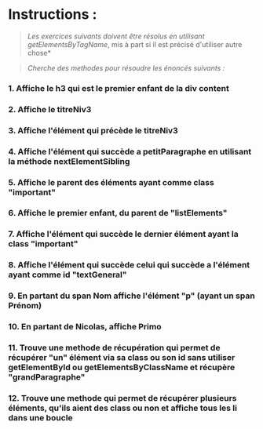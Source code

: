 # Instructions :
>*Les exercices suivants doivent être résolus en utilisant getElementsByTagName*, mis à part si il est précisé d'utiliser autre chose*

>*Cherche des methodes pour résoudre les énoncés suivants :*

### 1. Affiche le h3 qui est le premier enfant de la div content
### 2. Affiche le titreNiv3
### 3. Affiche l'élément qui précède le titreNiv3
### 4. Affiche l'élément qui succède a petitParagraphe en utilisant la méthode nextElementSibling
### 5. Affiche le parent des éléments ayant comme class "important" 
### 6. Affiche le premier enfant, du parent de "listElements"
### 7. Affiche l'élément qui succède le dernier élément ayant la class "important"
### 8. Affiche l'élément qui succède celui qui succède a l'élément ayant comme id "textGeneral" 
### 9. En partant du span Nom affiche l'élément "p" (ayant un span Prénom)
### 10. En partant de Nicolas, affiche Primo
### 11. Trouve une methode de récupération qui permet de récupérer "un" élément via sa class ou son id sans utiliser getElementById ou getElementsByClassName et récupère "grandParagraphe"
### 12. Trouve une methode qui permet de récupérer plusieurs éléments, qu'ils aient des class ou non et affiche tous les li dans une boucle